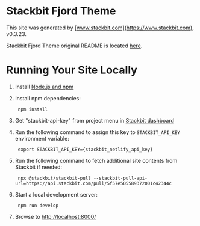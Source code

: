 # Stackbit Fjord Theme

This site was generated by [www.stackbit.com](https://www.stackbit.com), v0.3.23.

Stackbit Fjord Theme original README is located [here](./README.theme.md).

# Running Your Site Locally

1. Install [Node.js and npm](https://nodejs.org/en/)

1. Install npm dependencies:

        npm install

1. Get "stackbit-api-key" from project menu in [Stackbit dashboard](https://app.stackbit.com/dashboard)

1. Run the following command to assign this key to `STACKBIT_API_KEY` environment variable:

        export STACKBIT_API_KEY={stackbit_netlify_api_key}

1. Run the following command to fetch additional site contents from Stackbit if needed:

        npx @stackbit/stackbit-pull --stackbit-pull-api-url=https://api.stackbit.com/pull/5f57e505589372001c42344c

1. Start a local development server:

        npm run develop

1. Browse to [http://localhost:8000/](http://localhost:8000/)
